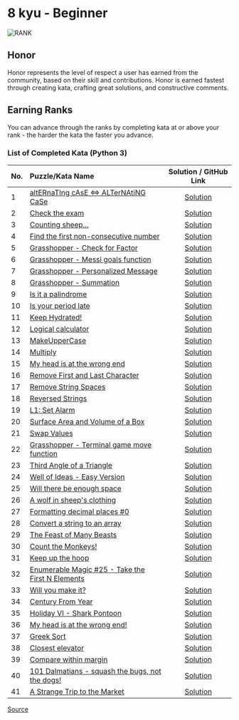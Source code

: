 # 8 kyu - Beginner

![RANK](https://github.com/ikostan/codewars/blob/master/img/copy-rank-kyu.png)

## Honor

Honor represents the level of respect a user has earned from the community,
based on their skill and contributions. Honor is earned fastest through creating
kata, crafting great solutions, and constructive comments.

## Earning Ranks

You can advance through the ranks by completing kata at or above your rank - the
harder the kata the faster you advance.

### List of Completed Kata (Python 3)
<!-- markdownlint-disable MD013 -->
| No. | Puzzle/Kata Name                                                                                                       |                                         Solution / GitHub Link                                          |
|-----|:-----------------------------------------------------------------------------------------------------------------------|:-------------------------------------------------------------------------------------------------------:|
| 1   | [altERnaTIng cAsE <=> ALTerNAtiNG CaSe](https://www.codewars.com/kata/56efc695740d30f963000557)                        |           [Solution](https://github.com/ikostan/codewars/tree/master/kyu_8/alternating_case)            |
| 2   | [Check the exam](https://www.codewars.com/kata/5a3dd29055519e23ec000074)                                               |            [Solution](https://github.com/ikostan/codewars/tree/master/kyu_8/check_the_exam)             |
| 3   | [Counting sheep...](https://www.codewars.com/kata/54edbc7200b811e956000556)                                            |            [Solution](https://github.com/ikostan/codewars/tree/master/kyu_8/counting_sheep)             |
| 4   | [Find the first non-consecutive number](https://www.codewars.com/kata/58f8a3a27a5c28d92e000144)                        | [Solution](https://github.com/ikostan/codewars/tree/master/kyu_8/find_the_first_non_consecutive_number) |
| 5   | [Grasshopper - Check for Factor](https://www.codewars.com/kata/55cbc3586671f6aa070000fb)                               |     [Solution](https://github.com/ikostan/codewars/tree/master/kyu_8/grasshopper_check_for_factor)      |
| 6   | [Grasshopper - Messi goals function](https://www.codewars.com/kata/55f73be6e12baaa5900000d4)                           |   [Solution](https://github.com/ikostan/codewars/tree/master/kyu_8/grasshopper_messi_goals_function)    |
| 7   | [Grasshopper - Personalized Message](https://www.codewars.com/kata/5772da22b89313a4d50012f7)                           |   [Solution](https://github.com/ikostan/codewars/tree/master/kyu_8/grasshopper_personalized_message)    |
| 8   | [Grasshopper - Summation](https://www.codewars.com/kata/55d24f55d7dd296eb9000030)                                      |         [Solution](https://github.com/ikostan/codewars/tree/master/kyu_8/grasshopper_summation)         |
| 9   | [Is it a palindrome](https://www.codewars.com/kata/57a1fd2ce298a731b20006a4)                                           |          [Solution](https://github.com/ikostan/codewars/tree/master/kyu_8/is_it_a_palindrome)           |
| 10  | [Is your period late](https://www.codewars.com/kata/578a8a01e9fd1549e50001f1)                                          |          [Solution](https://github.com/ikostan/codewars/tree/master/kyu_8/is_your_period_late)          |
| 11  | [Keep Hydrated!](https://www.codewars.com/kata/582cb0224e56e068d800003c)                                               |             [Solution](https://github.com/ikostan/codewars/blob/master/kyu_8/keep_hydrated)             |
| 12  | [Logical calculator](https://www.codewars.com/kata/57096af70dad013aa200007b)                                           |          [Solution](https://github.com/ikostan/codewars/tree/master/kyu_8/logical_calculator)           |
| 13  | [MakeUpperCase](https://www.codewars.com/kata/57a0556c7cb1f31ab3000ad7)                                                |            [Solution](https://github.com/ikostan/codewars/tree/master/kyu_8/make_upper_case)            |
| 14  | [Multiply](https://www.codewars.com/kata/50654ddff44f800200000004)                                                     |               [Solution](https://github.com/ikostan/codewars/tree/master/kyu_8/multiply)                |
| 15  | [My head is at the wrong end](https://www.codewars.com/kata/56f699cd9400f5b7d8000b55)                                  |      [Solution](https://github.com/ikostan/codewars/tree/master/kyu_8/my_head_is_at_the_wrong_end)      |
| 16  | [Remove First and Last Character](https://www.codewars.com/kata/56bc28ad5bdaeb48760009b0)                              |    [Solution](https://github.com/ikostan/codewars/tree/master/kyu_8/remove_first_and_last_character)    |
| 17  | [Remove String Spaces](https://www.codewars.com/kata/57eae20f5500ad98e50002c5)                                         |         [Solution](https://github.com/ikostan/codewars/tree/master/kyu_8/remove_string_spaces)          |
| 18  | [Reversed Strings](https://www.codewars.com/kata/5168bb5dfe9a00b126000018)                                             |           [Solution](https://github.com/ikostan/codewars/tree/master/kyu_8/reversed_strings)            |
| 19  | [L1: Set Alarm](https://www.codewars.com/kata/568dcc3c7f12767a62000038)                                                |               [Solution](https://github.com/ikostan/codewars/tree/master/kyu_8/set_alarm)               |
| 20  | [Surface Area and Volume of a Box](https://www.codewars.com/kata/565f5825379664a26b00007c)                             |    [Solution](https://github.com/ikostan/codewars/tree/master/kyu_8/surface_area_and_volume_of_box)     |
| 21  | [Swap Values](https://www.codewars.com/kata/5388f0e00b24c5635e000fc6)                                                  |              [Solution](https://github.com/ikostan/codewars/tree/master/kyu_8/swap_values)              |
| 22  | [Grasshopper - Terminal game move function](https://www.codewars.com/kata/563a631f7cbbc236cf0000c2)                    |      [Solution](https://github.com/ikostan/codewars/tree/master/kyu_8/terminal_game_move_function)      |
| 23  | [Third Angle of a Triangle](https://www.codewars.com/kata/5a023c426975981341000014)                                    |        [Solution](https://github.com/ikostan/codewars/tree/master/kyu_8/third_angle_of_triangle)        |
| 24  | [Well of Ideas - Easy Version](https://www.codewars.com/kata/57f222ce69e09c3630000212)                                 |      [Solution](https://github.com/ikostan/codewars/tree/master/kyu_8/well_of_ideas_easy_version)       |
| 25  | [Will there be enough space](https://www.codewars.com/kata/5875b200d520904a04000003)                                   |      [Solution](https://github.com/ikostan/codewars/tree/master/kyu_8/will_there_be_enough_space)       |
| 26  | [A wolf in sheep's clothing](https://www.codewars.com/kata/5c8bfa44b9d1192e1ebd3d15)                                   |        [Solution](https://github.com/ikostan/codewars/tree/master/kyu_8/wolf_in_sheep_clothing)         |
| 27  | [Formatting decimal places #0](https://www.codewars.com/kata/5641a03210e973055a00000d)                                 |      [Solution](https://github.com/ikostan/codewars/tree/master/kyu_8/formatting_decimal_places_0)      |
| 28  | [Convert a string to an array](https://www.codewars.com/kata/57e76bc428d6fbc2d500036d)                                 |      [Solution](https://github.com/ikostan/codewars/tree/master/kyu_8/convert_string_to_an_array)       |
| 29  | [The Feast of Many Beasts](https://www.codewars.com/kata/5aa736a455f906981800360d)                                     |       [Solution](https://github.com/ikostan/codewars/tree/master/kyu_8/the_feast_of_many_beasts)        |
| 30  | [Count the Monkeys!](https://www.codewars.com/kata/count-the-monkeys)                                                  |           [Solution](https://github.com/ikostan/codewars/tree/master/kyu_8/count_the_monkeys)           |
| 31  | [Keep up the hoop](https://www.codewars.com/kata/55cb632c1a5d7b3ad0000145)                                             |           [Solution](https://github.com/ikostan/codewars/tree/master/kyu_8/keep_up_the_hoop)            |
| 32  | [Enumerable Magic #25 - Take the First N Elements](https://www.codewars.com/kata/545afd0761aa4c3055001386)             |          [Solution](https://github.com/ikostan/codewars/tree/master/kyu_8/enumerable_magic_25)          |
| 33  | [Will you make it?](https://www.codewars.com/kata/5861d28f124b35723e00005e)                                            |           [Solution](https://github.com/ikostan/codewars/tree/master/kyu_8/will_you_make_it)            |
| 34  | [Century From Year](https://www.codewars.com/kata/5a3fe3dde1ce0e8ed6000097)                                            |           [Solution](https://github.com/ikostan/codewars/tree/master/kyu_8/century_from_year)           |
| 35  | [Holiday VI - Shark Pontoon](https://www.codewars.com/kata/57e921d8b36340f1fd000059)                                   |       [Solution](https://github.com/ikostan/codewars/tree/master/kyu_8/holiday_vi_shark_pontoon)        |
| 36  | [My head is at the wrong end!](https://www.codewars.com/kata/56f699cd9400f5b7d8000b55)                                 |      [Solution](https://github.com/ikostan/codewars/tree/master/kyu_8/my_head_is_at_the_wrong_end)      |
| 37  | [Greek Sort](https://www.codewars.com/kata/56bc1acf66a2abc891000561)                                                   |              [Solution](https://github.com/ikostan/codewars/tree/master/kyu_8/greek_sort)               |
| 38  | [Closest elevator](https://www.codewars.com/kata/5c374b346a5d0f77af500a5a)                                             |           [Solution](https://github.com/ikostan/codewars/tree/master/kyu_8/closest_elevator)            |
| 39  | [Compare within margin](https://www.codewars.com/kata/56453a12fcee9a6c4700009c)                                        |         [Solution](https://github.com/ikostan/codewars/tree/master/kyu_8/compare_within_margin)         |
| 40  | [101 Dalmatians - squash the bugs, not the dogs!](https://www.codewars.com/kata/56f6919a6b88de18ff000b36)              |      [Solution](https://github.com/ikostan/codewars/tree/master/kyu_8/dalmatians_101_squash_bugs)       |
| 41  | [A Strange Trip to the Market](https://www.codewars.com/kata/55ccdf1512938ce3ac000056)                                 |      [Solution](https://github.com/ikostan/codewars/tree/master/kyu_8/strange_trip_to_the_market)       |
<!-- markdownlint-enable MD013 -->
[Source](https://www.codewars.com/about)
